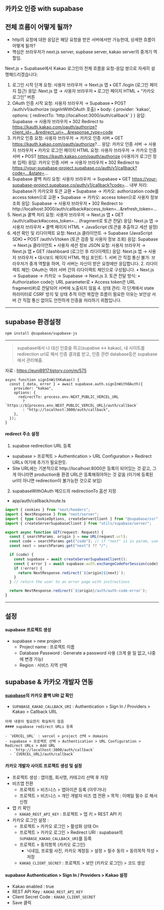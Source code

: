 ## 카카오 인증 with supabase

## 전체 흐름이 어떻게 될까?

- http의 요청에 대한 응답은 해당 요청을 받은 서버에서만 가능한데, 상세한 흐름이 어떻게 될까?
- 핵심은 브라우저가 next.js server, supbase server, kakao server의 중개기 역할임.

Next.js + Supabase에서 Kakao 로그인의 전체 흐름을 요청-응답 쌍으로 자세히 설명해드리겠습니다:

1. 로그인 시작 단계
   요청: 사용자 브라우저 → Next.js 앱
   • GET /login (로그인 페이지 접근)
   응답: Next.js 앱 → 사용자 브라우저
   • 로그인 페이지 HTML + “카카오 로그인” 버튼
2. OAuth 인증 시작
   요청: 사용자 브라우저 → Supabase
   • POST /auth/v1/authorize (signInWithOAuth 호출)
   • body: { provider: 'kakao', options: { redirectTo: 'http://localhost:3000/auth/callback' } }
   응답: Supabase → 사용자 브라우저
   • 302 Redirect to https://kauth.kakao.com/oauth/authorize?client_id=...&redirect_uri=...&response_type=code
3. 카카오 인증
   요청: 사용자 브라우저 → 카카오 인증 서버
   • GET https://kauth.kakao.com/oauth/authorize?...
   응답: 카카오 인증 서버 → 사용자 브라우저
   • 카카오 로그인 페이지 HTML
   요청: 사용자 브라우저 → 카카오 인증 서버
   • POST https://kauth.kakao.com/oauth/authorize (사용자가 로그인 정보 입력)
   응답: 카카오 인증 서버 → 사용자 브라우저
   • 302 Redirect to https://your-supabase-project.supabase.co/auth/v1/callback?code=...&state=...
4. Supabase 콜백 처리
   요청: 사용자 브라우저 → Supabase
   • GET https://your-supabase-project.supabase.co/auth/v1/callback?code=...
   내부 처리: Supabase가 카카오와 토큰 교환
   • Supabase → 카카오: authorization code를 access token으로 교환
   • Supabase → 카카오: access token으로 사용자 정보 조회
   응답: Supabase → 사용자 브라우저
   • 302 Redirect to http://localhost:3000/auth/callback#access_token=...&refresh_token=...
5. Next.js 콜백 처리
   요청: 사용자 브라우저 → Next.js 앱
   • GET /auth/callback#access_token=... (fragment로 토큰 전달)
   응답: Next.js 앱 → 사용자 브라우저
   • 콜백 페이지 HTML + JavaScript (토큰을 추출하고 세션 설정)
6. 세션 확인 및 리다이렉트
   요청: Next.js 클라이언트 → Supabase (JavaScript SDK)
   • POST /auth/v1/token (토큰 검증 및 사용자 정보 조회)
   응답: Supabase → Next.js 클라이언트
   • 사용자 세션 정보 JSON
   요청: 사용자 브라우저 → Next.js 앱
   • GET /dashboard (로그인 후 리다이렉트)
   응답: Next.js 앱 → 사용자 브라우저
   • 대시보드 페이지 HTML
   핵심 포인트: 1. 서버 간 직접 통신 불가: 브라우저가 중개 역할을 하며, 각 서버는 자신이 받은 요청에만 응답합니다. 2. 리다이렉트 체인: OAuth는 여러 서버 간의 리다이렉트 체인으로 구성됩니다.
   • Next.js → Supabase → 카카오 → Supabase → Next.js 3. 토큰 전달 방식:
   • Authorization code는 URL parameter로
   • Access token은 URL fragment(#)로 전달되어 서버에 노출되지 않음 4. 상태 관리: 각 단계에서 state 파라미터로 CSRF 방지 및 상태 추적
   이런 복잡한 흐름이 필요한 이유는 보안상 서버 간 직접 통신 없이도 안전하게 인증을 처리하기 위함입니다.​​​​​​​​​​​​​​​​

---

## supabase 환경설정

```bash
npm install @supabase/supabase-js 
```

---

> supabase에서 나 대신 인증을 하고(supabse <-> kakao), 내 사이트를 redirection url로 해서 인증 결과를 받고, 인증 관련 database등은 supabase에서 관리해줌.

자료 : https://euni8917.tistory.com/m/575

```tsx
async function signInWithKakao() {
  const { data, error } = await supabase.auth.signInWithOAuth({
    provider: "kakao",
    options: {
      redirectTo: process.env.NEXT_PUBLIC_VERCEL_URL
        ? `https://${process.env.NEXT_PUBLIC_VERCEL_URL}/auth/callback`
        : "http://localhost:3000/auth/callback",
    },
  });
}
```

#### redirect 주소 설정

1. supabse redirection URL 등록

- supabase > 프로젝트 > Authentication > URL Configuration > Redirect URLs 여기에 추가가 필요한듯.
- Site URL에는 기본적으로 http://localhost:8000은 등록이 되어있는 것 같고, 그게 아니라면 production용 환경 URL은 등록해줘야하는 것 같음
  (이기에 등록된 url이 아니면 redirection이 불가능한 것으로 보임)

2. supabaseWithOAuth 메으드의 redirectionTo 옵션 지정

- app/auth/callback/route.ts

```ts
import { cookies } from "next/headers";
import { NextResponse } from "next/server";
import { type CookieOptions, createServerClient } from "@supabase/ssr";
import { createServerSupabaseClient } from "utils/supabase/server";

export async function GET(request: Request) {
  const { searchParams, origin } = new URL(request.url);
  const code = searchParams.get("code"); // if "next" is in param, use it as the redirect URL
  const next = searchParams.get("next") ?? "/";

  if (code) {
    const supabase = await createServerSupabaseClient();
    const { error } = await supabase.auth.exchangeCodeForSession(code);
    if (!error) {
      return NextResponse.redirect(`${origin}${next}`);
    }
  } // return the user to an error page with instructions

  return NextResponse.redirect(`${origin}/auth/auth-code-error`);
}
```

---

## 설정

#### supabase 프로젝트 생성

- supabase > new project
  - Project name : 프로젝트 이름
  - Database Password : Generate a password 사용 (크게 쓸 일 없고, 나중에 변경 가능)
  - Region : 서비스 지역 선택

## supabase & 카카오 개발자 연동

#### [supabase](https://supabase.com/)의 카카오 콜백 URI 값 확인

- `SUPABASE_KAKAO_CALLBACK_URI` : Authentication > Sign In / Providers > Kakao > Callback URL

```
아래 내용이 필요한지 확실하지 않음
#### supabase redirect URLs 등록

- `VERCEL_URL` : vercel > project 선택 > domains
- supabase > 프로젝트 선택 > Authentication > URL Configuration > Redirect URLs > Add URL
  - `http://localhost:3000/auth/callback`
  - `{VERCEL_URL}/auth/callback`
```

#### 카카오 개발자 사이트 프로젝트 생성 및 설정

- 프로젝트 생성 : 앱이름, 회사명, 카테고리 선택 후 저장
- 비즈앱 전환
  - 프로젝트 > 비즈니스 > 앱아이콘 등록 (아무거나)
  - 프로젝트 > 비즈니스 > 개인 개발자 비즈 앱 전환 > 목적 : 이메일 필수 로 해서 신청
- 앱 키 확인
  - `KAKAO_REST_API_KEY` : 프로젝트 > 앱 키 > REST API 키
- 카카오 로그인 설정 :
  - 프로젝트 > 카카오 로그인 > 활성화 상태 On
  - 프로젝트 > 카카오 로그인 > Redirect URI : supabase의 `SUPABASE_KAKAO_CALLBACK_URI`를 등록
  - 프로젝트 > 동의항목 (카카오 로그인)
    - 닉네임, 프로필 사진, 카카오 계정등 > 설정 > 필수 동의 > 동의목적 작성 > 저장
  - `KAKAO_CLIENT_SECRET` : 프로젝트 > 보안 (카카오 로그인) > 코드 생성

#### supabase Authentication > Sign In / Providers > Kakao 설정

- Kakao enabled : true
- REST API Key : `KAKAO_REST_API_KEY`
- Client Secret Code : `KAKAO_CLIENT_SECRET`
- Save 클릭
